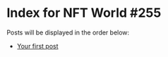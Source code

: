 # Index for NFT World #255
Posts will be displayed in the order below:

- [Your first post](./001-first.md)


